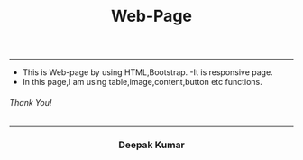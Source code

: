 <br><h1 align="center"> 
 Web-Page
  </h1><br>

  
  ------
  
- This is Web-page by using HTML,Bootstrap.
-It is responsive page.
- In this page,I am using table,image,content,button etc functions.

<h6 align="left">Thank You!
  </h6>

-----

<h3 align="center">Deepak Kumar
 </h3>

